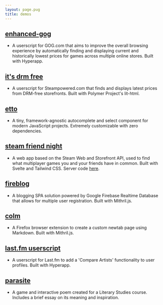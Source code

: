```yaml
---
layout: page.pug
title: demos
---
```


## [enhanced-gog](https://github.com/kevinfiol/enhanced-gog)
* A userscript for GOG.com that aims to improve the overall browsing experience by automatically finding and displaying current and historically lowest prices for games across multiple online stores. Built with Hyperapp.

## [it's drm free](https://github.com/kevinfiol/its-drm-free)
* A userscript for Steampowered.com that finds and displays latest prices from DRM-free storefronts. Built with Polymer Project's lit-html.

## [etto](https://github.com/kevinfiol/etto)
* A tiny, framework-agnostic autocomplete and select component for modern JavaScript projects. Extremely customizable with zero dependencies.

## [steam friend night](https://github.com/kevinfiol/sfn-client)
* A web app based on the Steam Web and Storefront API, used to find what multiplayer games you and your friends have in common. Built with Svelte and Tailwind CSS. Server code [here](https://github.com/kevinfiol/sfn-server).

## [fireblog](https://fireblog.now.sh/)
* A blogging SPA solution powered by Google Firebase Realtime Database that allows for multiple user registration. Built with Mithril.js.

## [colm](https://addons.mozilla.org/en-US/firefox/addon/colm/)
* A Firefox browser extension to create a custom newtab page using Markdown. Built with Mithril.js.

## [last.fm userscript](https://gitlab.com/kevinfiol/lastfm-artists-userscript)
* A userscript for Last.fm to add a 'Compare Artists' functionality to user profiles. Built with Hyperapp.

## [parasite](https://keb.itch.io/parasite)
* A game and interactive poem created for a Literary Studies course. Includes a brief essay on its meaning and inspiration.
